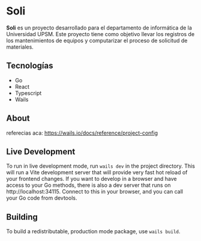 # Soli

**Soli** es un proyecto desarrollado para el departamento de informática de la Universidad UPSM. Este proyecto tiene como objetivo llevar los registros de los mantenimientos de equipos y computarizar el proceso de solicitud de materiales.

## Tecnologías

- Go
- React
- Typescript
- Wails

## About

referecias aca: https://wails.io/docs/reference/project-config

## Live Development

To run in live development mode, run `wails dev` in the project directory. This will run a Vite development
server that will provide very fast hot reload of your frontend changes. If you want to develop in a browser
and have access to your Go methods, there is also a dev server that runs on http://localhost:34115. Connect
to this in your browser, and you can call your Go code from devtools.

## Building

To build a redistributable, production mode package, use `wails build`.
